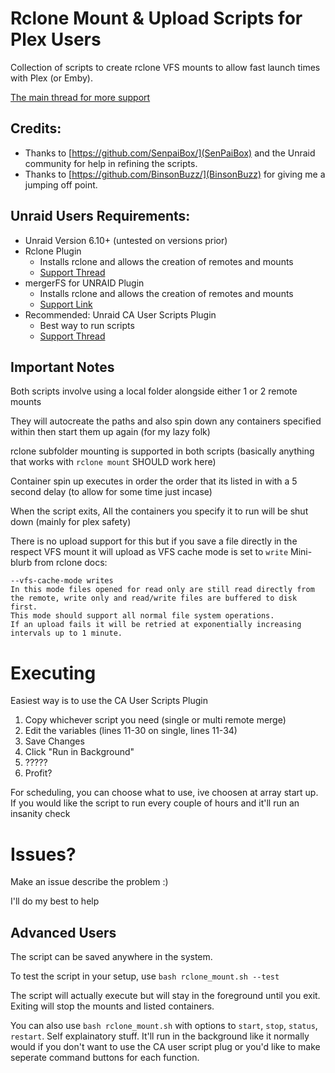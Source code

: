 # Rclone Mount & Upload Scripts for Plex Users

Collection of scripts to create rclone VFS mounts to allow fast launch times with Plex (or Emby).  

[The main thread for more support](https://forums.unraid.net/topic/75436-guide-how-to-use-rclone-to-mount-cloud-drives-and-play-files/)

## Credits:

- Thanks to [https://github.com/SenpaiBox/](SenPaiBox) and the Unraid community for help in refining the scripts.
- Thanks to [https://github.com/BinsonBuzz/](BinsonBuzz) for giving me a jumping off point.

## Unraid Users Requirements:

* Unraid Version 6.10+ (untested on versions prior)
* Rclone Plugin
  * Installs rclone and allows the creation of remotes and mounts
  * [Support Thread](https://forums.unraid.net/topic/51633-plugin-rclone/)
* mergerFS for UNRAID Plugin
  * Installs rclone and allows the creation of remotes and mounts
  * [Support Link](https://forums.unraid.net/topic/144999-plugin-mergerfs-for-unraid-support-topic/)
* Recommended: Unraid CA User Scripts Plugin
  * Best way to run scripts
  * [Support Thread](https://forums.unraid.net/topic/48286-plugin-ca-user-scripts/)

## Important Notes
Both scripts involve using a local folder alongside either 1 or 2 remote mounts 

They will autocreate the paths and also spin down any containers specified within then start them up again (for my lazy folk)

rclone subfolder mounting is supported in both scripts (basically anything that works with `rclone mount` SHOULD work here)

Container spin up executes in order the order that its listed in with a 5 second delay (to allow for some time just incase) 

When the script exits, All the containers you specify it to run will be shut down (mainly for plex safety)

There is no upload support for this but if you save a file directly in the respect VFS mount it will upload as VFS cache mode is set to `write`
Mini-blurb from rclone docs:
```
--vfs-cache-mode writes
In this mode files opened for read only are still read directly from the remote, write only and read/write files are buffered to disk first.
This mode should support all normal file system operations.
If an upload fails it will be retried at exponentially increasing intervals up to 1 minute.
```

# Executing 

Easiest way is to use the CA User Scripts Plugin

1. Copy whichever script you need (single or multi remote merge)
2. Edit the variables (lines 11-30 on single, lines 11-34)
3. Save Changes
4. Click "Run in Background"
5. ?????
6. Profit?

For scheduling, you can choose what to use, ive choosen at array start up. 
If you would like the script to run every couple of hours and it'll run an insanity check

# Issues?
Make an issue describe the problem :) 

I'll do my best to help

## Advanced Users

The script can be saved anywhere in the system.

To test the script in your setup, use `bash rclone_mount.sh --test` 

The script will actually execute but will stay in the foreground until you exit. Exiting will stop the mounts and listed containers.

You can also use `bash rclone_mount.sh` with options to `start`, `stop`, `status`, `restart`.
Self explainatory stuff. It'll run in the background like it normally would if you don't want to use the CA user script plug or you'd like to make seperate command buttons for each function.



